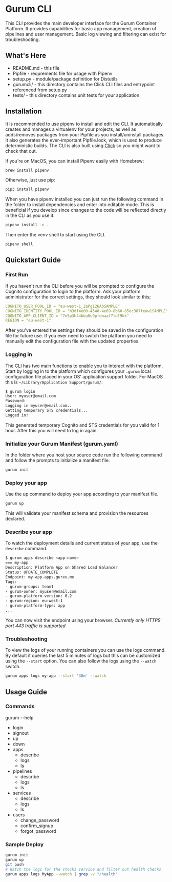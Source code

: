 # Gurum CLI

This CLI provides the main developer interface for the Gurum Container Platform.
It provides capabilities for basic app management, creation of pipelines and user management.
Basic log viewing and filtering can exist for troubleshooting.

## What's Here

* README.md - this file
* Pipfile - requrements file for usage with Pipenv
* setup.py - module/package definition for Distutils
* gurumcli/ - this directory contains the Click CLI files and entrypoint referenced from setup.py
* tests/ - this directory contains unit tests for your application

## Installation

It is recommended to use pipenv to install and edit the CLI.
It automatically creates and manages a virtualenv for your projects, as well as adds/removes packages from your Pipfile as you install/uninstall packages. It also generates the ever–important Pipfile.lock, which is used to produce deterministic builds.
The CLI is also built using [Click](http://click.pocoo.org/6/) so you might want to check that out.

If you're on MacOS, you can install Pipenv easily with Homebrew:

```bash
brew install pipenv
```

Otherwise, just use pip:

```bash
pip3 install pipenv
```

When you have pipenv installed you can just run the following command in the folder to install dependencies and enter into editable mode. This is beneficial if you develop since changes to the code will be reflected directly in the CLI as you use it.

```bash
pipenv install -e .
```

Then enter the venv shell to start using the CLI.

```bash
pipenv shell
```

## Quickstart Guide

### First Run

If you haven't run the CLI before you will be prompted to configure the Cognito configuration to login to the platform. Ask your platform administrator for the correct settings, they should look similar to this;

```yaml
COGNITO_USER_POOL_ID = "eu-west-1_ZaPg126AbSAMPLE"
COGNITO_IDENTITY_POOL_ID = "b3df4e00-4548-4e69-8b60-85ec387feaw1SAMPLE"
COGNITO_APP_CLIENT_ID = "7o5p3h44bba6u9pfewaaf7ldf9kk"
REGION = "eu-west-1"
```

After you've entered the settings they should be saved in the configuration file for future use. If you ever need to switch the platform you need to manually edit the configuration file with the updated properties.

### Logging in

The CLI has two main functions to enable you to interact with the platform.
Start by logging in to the platform which configures your `.gurum` local configuration file placed in your OS' application support folder.
For MacOS this is `~/Library/Application Support/gurum/`.

```bash
$ gurum login
User: myuser@email.com
Password:
Logging in myuser@email.com..
Getting temporary STS credentials...
Logged in!
```

This generated temporary Cognito and STS credentials for you valid for 1 hour. After this you will need to log in again.

### Initialize your Gurum Manifest (gurum.yaml)

In the folder where you host your source code run the following command and follow the prompts to initialize a manifest file.

```bash
gurum init
```

### Deploy your app

Use the up command to deploy your app according to your manifest file.

```bash
gurum up
```

This will validate your manifest schema and provision the resources declared.

### Describe your app

To watch the deployment details and current status of your app, use the `describe` command.

```bash
$ gurum apps describe <app-name>
=== my-app
Description: Platform App on Shared Load Balancer
Status: UPDATE_COMPLETE
Endpoint: my-app.apps.gureu.me
Tags:
- gurum-groups: team1
- gurum-owner: myuser@email.com
- gurum-platform-version: 0.2
- gurum-region: eu-west-1
- gurum-platform-type: app
...
```

You can now visit the endpoint using your browser.
*Currently only HTTPS port 443 traffic is supported*

### Troubleshooting

To view the logs of your running containers you can use the logs command. By default it queries the last 5 minutes of logs but this can be customized using the `--start` option. You can also follow the logs using the `--watch` switch.

```bash
gurum apps logs my-app --start '30m' --watch
```

## Usage Guide

### Commands

gurum --help

* login
* signout
* up
* down
* apps
  * describe
  * logs
  * ls
* pipelines
  * describe
  * logs
  * ls
* services
  * describe
  * logs
  * ls
* users
  * change_password
  * confirm_signup
  * forgot_password

### Sample Deploy

```bash
gurum init
gurum up
git push
# Watch the logs for the stocks service and filter out health checks
gurum apps logs MyApp --watch | grep -v "/health"
